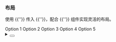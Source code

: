 ### 布局

使用 <yc-tag>{{'<yc-radio-group>'}}</yc-tag> 传入 <yc-tag>{{'<yc-radio>'}}</yc-tag>，配合 <yc-tag>{{'<yc-grid>'}}</yc-tag> 组件实现灵活的布局。

<div class="Cell-demo vp-raw">
  <yc-radio-group v-model="checkedValue">
    <yc-grid
      :cols="3"
      :colGap="24"
      :rowGap="16">
      <yc-grid-item>
        <yc-radio value="1">Option 1</yc-radio>
      </yc-grid-item>
      <yc-grid-item>
        <yc-radio
          value="2"
          disabled
          >Option 2</yc-radio
        >
      </yc-grid-item>
      <yc-grid-item>
        <yc-radio value="3">Option 3</yc-radio>
      </yc-grid-item>
      <yc-grid-item>
        <yc-radio value="4">Option 4</yc-radio>
      </yc-grid-item>
      <yc-grid-item>
        <yc-radio value="5">Option 5</yc-radio>
      </yc-grid-item>
    </yc-grid>
  </yc-radio-group>
</div>

<script setup>
import { ref } from 'vue';
const checkedValue = ref('1');
</script>

<details>
<summary>
 <button class="code-btn"  >
    <icon-code />
 </button>
</summary>

```vue
<template>
  <yc-radio-group v-model="checkedValue">
    <yc-grid
      :cols="3"
      :colGap="24"
      :rowGap="16">
      <yc-grid-item>
        <yc-radio value="1">Option 1</yc-radio>
      </yc-grid-item>
      <yc-grid-item>
        <yc-radio
          value="2"
          disabled
          >Option 2</yc-radio
        >
      </yc-grid-item>
      <yc-grid-item>
        <yc-radio value="3">Option 3</yc-radio>
      </yc-grid-item>
      <yc-grid-item>
        <yc-radio value="4">Option 4</yc-radio>
      </yc-grid-item>
      <yc-grid-item>
        <yc-radio value="5">Option 5</yc-radio>
      </yc-grid-item>
    </yc-grid>
  </yc-radio-group>
</template>

<script setup>
import { ref } from 'vue';
const checkedValue = ref('1');
</script>
```

</details>
